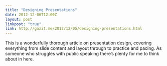 ```yaml
---
title: "Designing Presentations"
date: 2012-12-06T12:00Z
layout: post
linkpost: "true"
link: http://gazit.me/2012/12/05/designing-presentations.html
---
```


This is a wonderfully thorough article on presentation design, covering everything from slide content and layout through to practice and pacing. As someone who struggles with public speaking there’s plenty for me to think about in here.